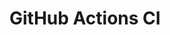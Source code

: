 # GitHub Actions CI







































































































































































































































































































































































































































































































































































































































































































































































































































































































































































































































































































































































































































































































































































































































































































































































